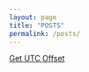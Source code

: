 ```yaml
---
layout: page
title: "POSTS"
permalink: /posts/
---
```


[Get UTC Offset](https://abigailnguyen.github.io/2024/01/05/GET-UTC-OFFSET.html)
